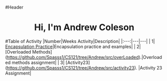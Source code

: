 #Header
<h1 align = "center"> Hi, I'm Andrew Coleson </h1>

#Table of Activity
|Number|Weeks Activity|Description|
|:---:|---|---|
| 1| [Encapsulation Practice](https://github.com/Spasss1/CS121/tree/Andrew/src/encapsulationPractice)|Encapsulation practice and examples|
| 2| [Overloaded Methods] (https://github.com/Spasss1/CS121/tree/Andrew/src/overLoaded).|Overloaded methods assignment|
| 3| [Activity23] (https://github.com/Spasss1/CS121/tree/Andrew/src/activity23). |Activity 23 Assignment|

